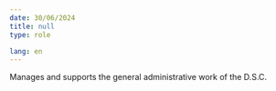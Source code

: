```yaml
---
date: 30/06/2024
title: null
type: role

lang: en
---
```


Manages and supports the general administrative work of the D.S.C.
